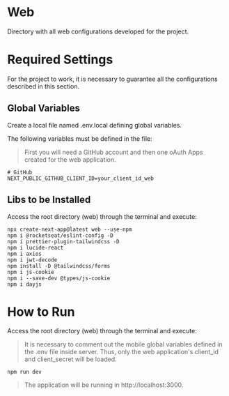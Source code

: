 # **Web**

Directory with all web configurations developed for the project.

# **Required Settings**

For the project to work, it is necessary to guarantee all the configurations described in this section.

## Global Variables
Create a local file named .env.local defining global variables.

The following variables must be defined in the file:

> First you will need a GitHub account and then one oAuth Apps created for the web application.

```
# GitHub
NEXT_PUBLIC_GITHUB_CLIENT_ID=your_client_id_web
```

## Libs to be Installed
Access the root directory (web) through the terminal and execute:
```
npx create-next-app@latest web --use-npm
npm i @rocketseat/eslint-config -D
npm i prettier-plugin-tailwindcss -D
npm i lucide-react
npm i axios
npm i jwt-decode
npm install -D @tailwindcss/forms
npm i js-cookie
npm i --save-dev @types/js-cookie
npm i dayjs
```

# **How to Run**
Access the root directory (web) through the terminal and execute:

> It is necessary to comment out the mobile global variables defined in the .env file inside server. Thus, only the web application's client_id and client_secret will be loaded.
```
npm run dev
```
> The application will be running in http://localhost:3000.


